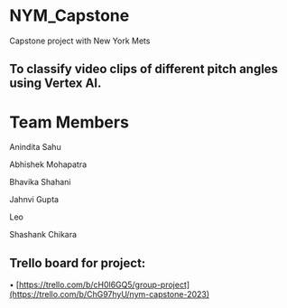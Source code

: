 # NYM_Capstone
Capstone project with New York Mets 

## To classify video clips of different pitch angles using Vertex AI.

# **Team Members**

Anindita Sahu 

Abhishek Mohapatra

Bhavika Shahani

Jahnvi Gupta

Leo

Shashank Chikara


## Trello board for project:

• [https://trello.com/b/cH0l6GQ5/group-project](https://trello.com/b/ChG97hyU/nym-capstone-2023)
